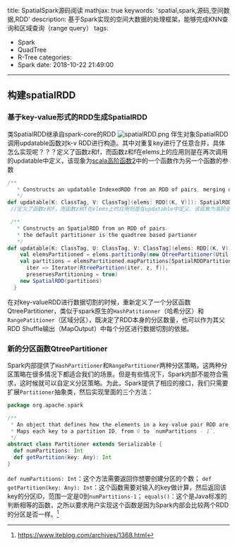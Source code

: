 title: SpatialSpark源码阅读
mathjax: true
keywords: 'spatial,spark,源码,空间数据,RDD'
description: 基于Spark实现的空间大数据的处理框架，能够完成KNN查询和区域查询（range query）
tags:
  - Spark
  - QuadTree
  - R-Tree
categories:
  - Spark
date: 2018-10-22 21:49:00
---
## 构建spatialRDD
### 基于key-value形式的RDD生成SpatialRDD
类SpatialRDD继承自spark-core的RDD
![spatialRDD.png](https://upload-images.jianshu.io/upload_images/2268630-bd59abb63a940a0c.png?imageMogr2/auto-orient/strip%7CimageView2/2/w/1240)
伴生对象SpatialRDD调用updatable函数对k-v RDD进行构造。其中对重复key进行了任意合并，具体怎么实现呢？？？定义了函数z和f，而函数z和f在elems上的应用则是在再次调用的updatable中定义，该现象为[scala高阶函数][1][2]中的一个函数作为另一个函数的参数
```scala
/**
   * Constructs an updatable IndexedRDD from an RDD of pairs, merging duplicate keys arbitrarily. 任意合并重复key怎么体现？？？
   */
def updatable[K: ClassTag, V: ClassTag](elems: RDD[(K, V)]): SpatialRDD[K, V] = updatable[K, V, V](elems, z = (id, a) => a, f = (id, a, b) => b)
 //定义了函数z和f，而函数z和f在elems上的应用则是在updatable中定义，该现象为高阶函数中的一个函数作为另一个函数的参数

 /**
   * Constructs an SpatialRDD from an RDD of pairs.
   * the default partitioner is the quadtree based partioner
   */
def updatable[K: ClassTag, U: ClassTag, V: ClassTag](elems: RDD[(K, V)], z: (K, U) => V, f: (K, V, U) => V): SpatialRDD[K, V] = {
    val elemsPartitioned = elems.partitionBy(new QtreePartitioner(Util.numPartition, Util.sampleRatio, elems))
    val partitions = elemsPartitioned.mapPartitions[SpatialRDDPartition[K, V]](
      iter => Iterator(RtreePartition(iter, z, f)),
      preservesPartitioning = true)
    new SpatialRDD(partitions)
  }
```
在对key-valueRDD进行数据切割的时候，重新定义了一个分区函数QtreePartitioner，类似于spark原生的`HashPatitionner`（哈希分区）和`RangePatitioner`（区域分区），既决定了RDD本身的分区数量，也可以作为其父RDD Shuffle输出（MapOutput）中每个分区进行数据切割的依据。

### 新的分区函数QtreePartitioner
Spark内部提供了`HashPartitioner`和`RangePartitioner`两种分区策略，这两种分区策略在很多情况下都适合我们的场景。但是有些情况下，Spark内部不能符合需求，这时候就可以自定义分区策略。为此，Spark提供了相应的接口，我们只需要扩展`Partitioner`抽象类，然后实现里面的三个方法：
```scala
package org.apache.spark

/**
 * An object that defines how the elements in a key-value pair RDD are partitioned by key.
 * Maps each key to a partition ID, from 0 to `numPartitions - 1`.
 */
abstract class Partitioner extends Serializable {
  def numPartitions: Int
  def getPartition(key: Any): Int
}
```
`def numPartitions: Int`：这个方法需要返回你想要创建分区的个数；
`def getPartition(key: Any): Int`：这个函数需要对输入的key做计算，然后返回该key的分区ID，范围一定是0到`numPartitions-1`；
`equals()`：这个是Java标准的判断相等的函数，之所以要求用户实现这个函数是因为Spark内部会比较两个RDD的分区是否一样。[^Spark自定义分区(Partitioner)]





[^Spark自定义分区(Partitioner)]: https://www.iteblog.com/archives/1368.html

[1]: https://www.ibm.com/developerworks/cn/java/j-lo-funinscala3/index.html
[2]: https://blog.csdn.net/lovehuangjiaju/article/details/47079383